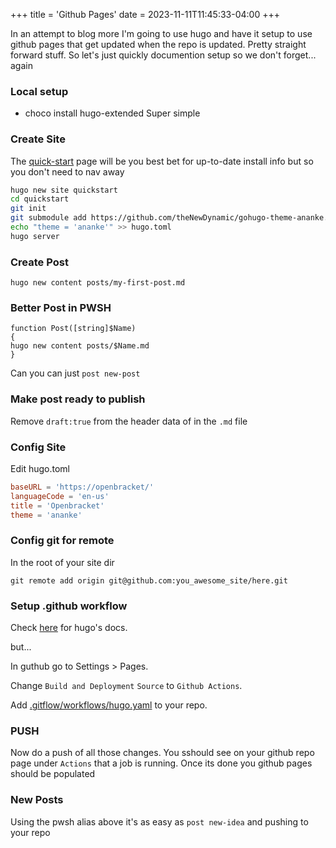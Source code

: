 +++
title = 'Github Pages'
date = 2023-11-11T11:45:33-04:00
+++

In an attempt to blog more I'm going to use hugo and have it setup to use github pages that get updated when the repo is updated. Pretty straight forward stuff. So let's just quickly documention setup so we don't forget... again

### Local setup

- choco install hugo-extended
Super simple

### Create Site

The [quick-start](https://gohugo.io/getting-started/quick-start) page will be you best bet for up-to-date install info but so you don't need to nav away

```bash
hugo new site quickstart
cd quickstart
git init
git submodule add https://github.com/theNewDynamic/gohugo-theme-ananke.git themes/ananke
echo "theme = 'ananke'" >> hugo.toml
hugo server
```

### Create Post

`hugo new content posts/my-first-post.md`

### Better Post in PWSH

```pwsh
function Post([string]$Name)                                                                                            {                                                                                                                               hugo new content posts/$Name.md                                                                                    
}                                                                                                                        
```

Can you can just `post new-post`

### Make post ready to publish

Remove `draft:true` from the header data of in the `.md` file

### Config Site

Edit hugo.toml

```toml
baseURL = 'https://openbracket/'
languageCode = 'en-us'
title = 'Openbracket'
theme = 'ananke'
```

### Config git for remote

In the root of your site dir

`git remote add origin git@github.com:you_awesome_site/here.git`

### Setup .github workflow

Check [here](https://gohugo.io/hosting-and-deployment/hosting-on-github/) for hugo's docs.

but...

In guthub go to Settings > Pages.

Change `Build and Deployment` `Source` to `Github Actions`.

Add [.gitflow/workflows/hugo.yaml](https://github.com/bardic/obsite/blob/main/.github/workflows/hugo.yaml) to your repo.

### PUSH

Now do a push of all those changes.  You sshould see on your github repo page under `Actions` that a job is running. Once its done you github pages should be populated

### New Posts

Using the pwsh alias above it's as easy as `post new-idea` and pushing to your repo
